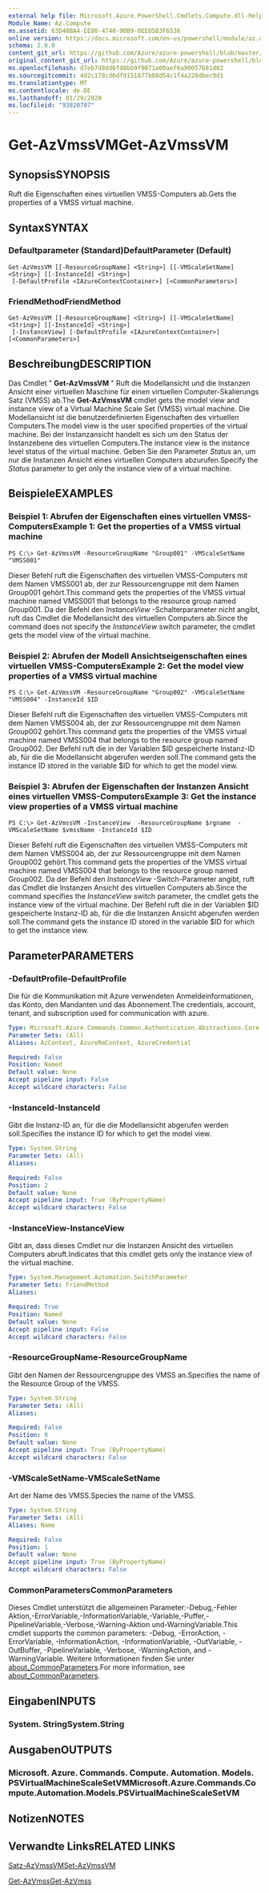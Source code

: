 ```yaml
---
external help file: Microsoft.Azure.PowerShell.Cmdlets.Compute.dll-Help.xml
Module Name: Az.Compute
ms.assetid: 63D48BA4-EE80-4740-90B9-0EE05B3F6536
online version: https://docs.microsoft.com/en-us/powershell/module/az.compute/get-azvmssvm
schema: 2.0.0
content_git_url: https://github.com/Azure/azure-powershell/blob/master/src/Compute/Compute/help/Get-AzVmssVM.md
original_content_git_url: https://github.com/Azure/azure-powershell/blob/master/src/Compute/Compute/help/Get-AzVmssVM.md
ms.openlocfilehash: d7eb7d8dd6fd8bb9f9071a00aef6a90057b81d02
ms.sourcegitcommit: 4d2c178cd6df9151877b08d54c1f4a228dbec9d1
ms.translationtype: MT
ms.contentlocale: de-DE
ms.lasthandoff: 01/29/2020
ms.locfileid: "93820707"
---
```

# <span data-ttu-id="b6a06-101">Get-AzVmssVM</span><span class="sxs-lookup"><span data-stu-id="b6a06-101">Get-AzVmssVM</span></span>

## <span data-ttu-id="b6a06-102">Synopsis</span><span class="sxs-lookup"><span data-stu-id="b6a06-102">SYNOPSIS</span></span>
<span data-ttu-id="b6a06-103">Ruft die Eigenschaften eines virtuellen VMSS-Computers ab.</span><span class="sxs-lookup"><span data-stu-id="b6a06-103">Gets the properties of a VMSS virtual machine.</span></span>

## <span data-ttu-id="b6a06-104">Syntax</span><span class="sxs-lookup"><span data-stu-id="b6a06-104">SYNTAX</span></span>

### <span data-ttu-id="b6a06-105">Defaultparameter (Standard)</span><span class="sxs-lookup"><span data-stu-id="b6a06-105">DefaultParameter (Default)</span></span>
```
Get-AzVmssVM [[-ResourceGroupName] <String>] [[-VMScaleSetName] <String>] [[-InstanceId] <String>]
 [-DefaultProfile <IAzureContextContainer>] [<CommonParameters>]
```

### <span data-ttu-id="b6a06-106">FriendMethod</span><span class="sxs-lookup"><span data-stu-id="b6a06-106">FriendMethod</span></span>
```
Get-AzVmssVM [[-ResourceGroupName] <String>] [[-VMScaleSetName] <String>] [[-InstanceId] <String>]
 [-InstanceView] [-DefaultProfile <IAzureContextContainer>] [<CommonParameters>]
```

## <span data-ttu-id="b6a06-107">Beschreibung</span><span class="sxs-lookup"><span data-stu-id="b6a06-107">DESCRIPTION</span></span>
<span data-ttu-id="b6a06-108">Das Cmdlet " **Get-AzVmssVM** " Ruft die Modellansicht und die Instanzen Ansicht einer virtuellen Maschine für einen virtuellen Computer-Skalierungs Satz (VMSS) ab.</span><span class="sxs-lookup"><span data-stu-id="b6a06-108">The **Get-AzVmssVM** cmdlet gets the model view and instance view of a Virtual Machine Scale Set (VMSS) virtual machine.</span></span>
<span data-ttu-id="b6a06-109">Die Modellansicht ist die benutzerdefinierten Eigenschaften des virtuellen Computers.</span><span class="sxs-lookup"><span data-stu-id="b6a06-109">The model view is the user specified properties of the virtual machine.</span></span>
<span data-ttu-id="b6a06-110">Bei der Instanzansicht handelt es sich um den Status der Instanzebene des virtuellen Computers.</span><span class="sxs-lookup"><span data-stu-id="b6a06-110">The instance view is the instance level status of the virtual machine.</span></span>
<span data-ttu-id="b6a06-111">Geben Sie den Parameter *Status* an, um nur die Instanzen Ansicht eines virtuellen Computers abzurufen.</span><span class="sxs-lookup"><span data-stu-id="b6a06-111">Specify the *Status* parameter to get only the instance view of a virtual machine.</span></span>

## <span data-ttu-id="b6a06-112">Beispiele</span><span class="sxs-lookup"><span data-stu-id="b6a06-112">EXAMPLES</span></span>

### <span data-ttu-id="b6a06-113">Beispiel 1: Abrufen der Eigenschaften eines virtuellen VMSS-Computers</span><span class="sxs-lookup"><span data-stu-id="b6a06-113">Example 1: Get the properties of a VMSS virtual machine</span></span>
```
PS C:\> Get-AzVmssVM -ResourceGroupName "Group001" -VMScaleSetName "VMSS001"
```

<span data-ttu-id="b6a06-114">Dieser Befehl ruft die Eigenschaften des virtuellen VMSS-Computers mit dem Namen VMSS001 ab, der zur Ressourcengruppe mit dem Namen Group001 gehört.</span><span class="sxs-lookup"><span data-stu-id="b6a06-114">This command gets the properties of the VMSS virtual machine named VMSS001 that belongs to the resource group named Group001.</span></span>
<span data-ttu-id="b6a06-115">Da der Befehl den *InstanceView* -Schalterparameter nicht angibt, ruft das Cmdlet die Modellansicht des virtuellen Computers ab.</span><span class="sxs-lookup"><span data-stu-id="b6a06-115">Since the command does not specify the *InstanceView* switch parameter, the cmdlet gets the model view of the virtual machine.</span></span>

### <span data-ttu-id="b6a06-116">Beispiel 2: Abrufen der Modell Ansichtseigenschaften eines virtuellen VMSS-Computers</span><span class="sxs-lookup"><span data-stu-id="b6a06-116">Example 2: Get the model view properties of a VMSS virtual machine</span></span>
```
PS C:\> Get-AzVmssVM -ResourceGroupName "Group002" -VMScaleSetName "VMSS004" -InstanceId $ID
```

<span data-ttu-id="b6a06-117">Dieser Befehl ruft die Eigenschaften des virtuellen VMSS-Computers mit dem Namen VMSS004 ab, der zur Ressourcengruppe mit dem Namen Group002 gehört.</span><span class="sxs-lookup"><span data-stu-id="b6a06-117">This command gets the properties of the VMSS virtual machine named VMSS004 that belongs to the resource group named Group002.</span></span>
<span data-ttu-id="b6a06-118">Der Befehl ruft die in der Variablen $ID gespeicherte Instanz-ID ab, für die die Modellansicht abgerufen werden soll.</span><span class="sxs-lookup"><span data-stu-id="b6a06-118">The command gets the instance ID stored in the variable $ID for which to get the model view.</span></span>

### <span data-ttu-id="b6a06-119">Beispiel 3: Abrufen der Eigenschaften der Instanzen Ansicht eines virtuellen VMSS-Computers</span><span class="sxs-lookup"><span data-stu-id="b6a06-119">Example 3: Get the instance view properties of a VMSS virtual machine</span></span>
```
PS C:\> Get-AzVmssVM -InstanceView  -ResourceGroupName $rgname  -VMScaleSetName $vmssName -InstanceId $ID
```

<span data-ttu-id="b6a06-120">Dieser Befehl ruft die Eigenschaften des virtuellen VMSS-Computers mit dem Namen VMSS004 ab, der zur Ressourcengruppe mit dem Namen Group002 gehört.</span><span class="sxs-lookup"><span data-stu-id="b6a06-120">This command gets the properties of the VMSS virtual machine named VMSS004 that belongs to the resource group named Group002.</span></span>
<span data-ttu-id="b6a06-121">Da der Befehl den *InstanceView* -Switch-Parameter angibt, ruft das Cmdlet die Instanzen Ansicht des virtuellen Computers ab.</span><span class="sxs-lookup"><span data-stu-id="b6a06-121">Since the command specifies the *InstanceView* switch parameter, the cmdlet gets the instance view of the virtual machine.</span></span>
<span data-ttu-id="b6a06-122">Der Befehl ruft die in der Variablen $ID gespeicherte Instanz-ID ab, für die die Instanzen Ansicht abgerufen werden soll.</span><span class="sxs-lookup"><span data-stu-id="b6a06-122">The command gets the instance ID stored in the variable $ID for which to get the instance view.</span></span>

## <span data-ttu-id="b6a06-123">Parameter</span><span class="sxs-lookup"><span data-stu-id="b6a06-123">PARAMETERS</span></span>

### <span data-ttu-id="b6a06-124">-DefaultProfile</span><span class="sxs-lookup"><span data-stu-id="b6a06-124">-DefaultProfile</span></span>
<span data-ttu-id="b6a06-125">Die für die Kommunikation mit Azure verwendeten Anmeldeinformationen, das Konto, den Mandanten und das Abonnement.</span><span class="sxs-lookup"><span data-stu-id="b6a06-125">The credentials, account, tenant, and subscription used for communication with azure.</span></span>

```yaml
Type: Microsoft.Azure.Commands.Common.Authentication.Abstractions.Core.IAzureContextContainer
Parameter Sets: (All)
Aliases: AzContext, AzureRmContext, AzureCredential

Required: False
Position: Named
Default value: None
Accept pipeline input: False
Accept wildcard characters: False
```

### <span data-ttu-id="b6a06-126">-InstanceId</span><span class="sxs-lookup"><span data-stu-id="b6a06-126">-InstanceId</span></span>
<span data-ttu-id="b6a06-127">Gibt die Instanz-ID an, für die die Modellansicht abgerufen werden soll.</span><span class="sxs-lookup"><span data-stu-id="b6a06-127">Specifies the instance ID for which to get the model view.</span></span>

```yaml
Type: System.String
Parameter Sets: (All)
Aliases:

Required: False
Position: 2
Default value: None
Accept pipeline input: True (ByPropertyName)
Accept wildcard characters: False
```

### <span data-ttu-id="b6a06-128">-InstanceView</span><span class="sxs-lookup"><span data-stu-id="b6a06-128">-InstanceView</span></span>
<span data-ttu-id="b6a06-129">Gibt an, dass dieses Cmdlet nur die Instanzen Ansicht des virtuellen Computers abruft.</span><span class="sxs-lookup"><span data-stu-id="b6a06-129">Indicates that this cmdlet gets only the instance view of the virtual machine.</span></span>

```yaml
Type: System.Management.Automation.SwitchParameter
Parameter Sets: FriendMethod
Aliases:

Required: True
Position: Named
Default value: None
Accept pipeline input: False
Accept wildcard characters: False
```

### <span data-ttu-id="b6a06-130">-ResourceGroupName</span><span class="sxs-lookup"><span data-stu-id="b6a06-130">-ResourceGroupName</span></span>
<span data-ttu-id="b6a06-131">Gibt den Namen der Ressourcengruppe des VMSS an.</span><span class="sxs-lookup"><span data-stu-id="b6a06-131">Specifies the name of the Resource Group of the VMSS.</span></span>

```yaml
Type: System.String
Parameter Sets: (All)
Aliases:

Required: False
Position: 0
Default value: None
Accept pipeline input: True (ByPropertyName)
Accept wildcard characters: False
```

### <span data-ttu-id="b6a06-132">-VMScaleSetName</span><span class="sxs-lookup"><span data-stu-id="b6a06-132">-VMScaleSetName</span></span>
<span data-ttu-id="b6a06-133">Art der Name des VMSS.</span><span class="sxs-lookup"><span data-stu-id="b6a06-133">Species the name of the VMSS.</span></span>

```yaml
Type: System.String
Parameter Sets: (All)
Aliases: Name

Required: False
Position: 1
Default value: None
Accept pipeline input: True (ByPropertyName)
Accept wildcard characters: False
```

### <span data-ttu-id="b6a06-134">CommonParameters</span><span class="sxs-lookup"><span data-stu-id="b6a06-134">CommonParameters</span></span>
<span data-ttu-id="b6a06-135">Dieses Cmdlet unterstützt die allgemeinen Parameter:-Debug,-Fehler Aktion,-ErrorVariable,-InformationVariable,-Variable,-Puffer,-PipelineVariable,-Verbose,-Warning-Aktion und-WarningVariable.</span><span class="sxs-lookup"><span data-stu-id="b6a06-135">This cmdlet supports the common parameters: -Debug, -ErrorAction, -ErrorVariable, -InformationAction, -InformationVariable, -OutVariable, -OutBuffer, -PipelineVariable, -Verbose, -WarningAction, and -WarningVariable.</span></span> <span data-ttu-id="b6a06-136">Weitere Informationen finden Sie unter [about_CommonParameters](https://go.microsoft.com/fwlink/?LinkID=113216).</span><span class="sxs-lookup"><span data-stu-id="b6a06-136">For more information, see [about_CommonParameters](https://go.microsoft.com/fwlink/?LinkID=113216).</span></span>

## <span data-ttu-id="b6a06-137">Eingaben</span><span class="sxs-lookup"><span data-stu-id="b6a06-137">INPUTS</span></span>

### <span data-ttu-id="b6a06-138">System. String</span><span class="sxs-lookup"><span data-stu-id="b6a06-138">System.String</span></span>

## <span data-ttu-id="b6a06-139">Ausgaben</span><span class="sxs-lookup"><span data-stu-id="b6a06-139">OUTPUTS</span></span>

### <span data-ttu-id="b6a06-140">Microsoft. Azure. Commands. Compute. Automation. Models. PSVirtualMachineScaleSetVM</span><span class="sxs-lookup"><span data-stu-id="b6a06-140">Microsoft.Azure.Commands.Compute.Automation.Models.PSVirtualMachineScaleSetVM</span></span>

## <span data-ttu-id="b6a06-141">Notizen</span><span class="sxs-lookup"><span data-stu-id="b6a06-141">NOTES</span></span>

## <span data-ttu-id="b6a06-142">Verwandte Links</span><span class="sxs-lookup"><span data-stu-id="b6a06-142">RELATED LINKS</span></span>

[<span data-ttu-id="b6a06-143">Satz-AzVmssVM</span><span class="sxs-lookup"><span data-stu-id="b6a06-143">Set-AzVmssVM</span></span>](./Set-AzVmssVM.md)

[<span data-ttu-id="b6a06-144">Get-AzVmss</span><span class="sxs-lookup"><span data-stu-id="b6a06-144">Get-AzVmss</span></span>](./Get-AzVmss.md)


